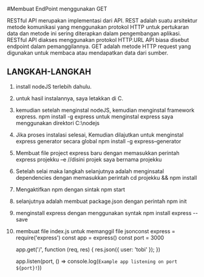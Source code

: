 #Membuat EndPoint menggunakan GET

RESTful API merupakan implementasi dari API. REST adalah suatu arsitektur metode komunikasi yang menggunakan protokol
HTTP untuk pertukaran data dan metode ini sering diterapkan dalam pengembangan aplikasi.
RESTful API diakses menggunakan protokol HTTP.URL API biasa disebut endpoint dalam pemanggilannya. 
GET adalah metode HTTP request yang digunakan untuk membaca atau mendapatkan data dari sumber.

## LANGKAH-LANGKAH
1. install nodeJS terlebih dahulu.
2. untuk hasil instalannya, saya letakkan di C.
3. kemudian setelah menginstal nodeJS, kemudian menginstal framework express.
     npm install -g express
untuk menginstal express saya menggunakan direktori C:\nodejs

4. Jika proses instalasi selesai, Kemudian dilajutkan untuk menginstal express generator secara global 
     npm install -g express–generator
	 
5. Membuat file project express baru dengan memasukkan perintah 
     express projekku –e
//disini projek saya bernama projekku

6. Setelah selai maka langkah selanjutnya adalah menginsatal dependencies dengan memasukkan perintah 
cd projekku && npm install

7. Mengaktifkan npm dengan sintak 
     npm start
	 
8. selanjutnya adalah membuat package.json dengan perintah npm init

9. menginstall express dengan menggunakan syntak 
npm install express --save

10. membuat file index.js  untuk memanggil file jsonconst express = require('express')
     const app = express()
     const port = 3000

     app.get('/', function (req, res) {
     res.json({ user: 'tobi' });
     })

     app.listen(port, () => console.log(`Example app listening on port ${port}!`))
	 

